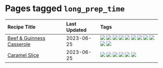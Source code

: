 # Pages tagged `long_prep_time`

|Recipe Title|Last Updated|Tags
|:---|:---|:---|
|[Beef & Guinness Casserole](../recipes/beefandguinnesscasserole.md)|2023-06-25|[![](https://img.shields.io/badge/tag-Guinness-5d33f3)](../tags/Guinness.md) [![](https://img.shields.io/badge/tag-Irish-cb29b)](../tags/Irish.md) [![](https://img.shields.io/badge/tag-amazing-13fda6)](../tags/amazing.md) [![](https://img.shields.io/badge/tag-baked-1433c8)](../tags/baked.md) [![](https://img.shields.io/badge/tag-beef-f1d19f)](../tags/beef.md) [![](https://img.shields.io/badge/tag-casserole-f05668)](../tags/casserole.md) [![](https://img.shields.io/badge/tag-large_quantity-6d71)](../tags/large_quantity.md) [![](https://img.shields.io/badge/tag-long_cook_time-8ce73b)](../tags/long_cook_time.md) [![](https://img.shields.io/badge/tag-long_prep_time-659a8f)](../tags/long_prep_time.md) [![](https://img.shields.io/badge/tag-messy-d4602a)](../tags/messy.md) [![](https://img.shields.io/badge/tag-tricky-8344b1)](../tags/tricky.md)|
|[Caramel Slice](../recipes/caramelslice.md)|2023-06-25|[![](https://img.shields.io/badge/tag-amazing-13fda6)](../tags/amazing.md) [![](https://img.shields.io/badge/tag-baked-1433c8)](../tags/baked.md) [![](https://img.shields.io/badge/tag-chocolate-32613c)](../tags/chocolate.md) [![](https://img.shields.io/badge/tag-dairy-28ab17)](../tags/dairy.md) [![](https://img.shields.io/badge/tag-dessert-4e6ea)](../tags/dessert.md) [![](https://img.shields.io/badge/tag-long_prep_time-659a8f)](../tags/long_prep_time.md)|